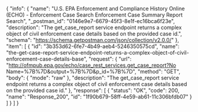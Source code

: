 {
  "info": {
    "name": "U.S. EPA Enforcement and Compliance History Online (ECHO) - Enforcement Case Search Enforcement Case Summary Report Search",
    "_postman_id": "0146e9e7-6679-45f3-8e1f-ec16bca6f23e",
    "description": "The get_case_report service endpoint returns a complex object of civil enforcement case details based on the provided case id.",
    "schema": "https://schema.getpostman.com/json/collection/v2.0.0/"
  },
  "item": [
    {
      "id": "3b353d62-6fe7-4b49-aeb4-5246350575cd",
      "name": "the-get-case-report-service-endpoint-returns-a-complex-object-of-civil-enforcement-case-details-base",
      "request": {
        "url": "http://ofmpub.epa.gov/echo/case_rest_services.get_case_report?No Name=%7B%7D&output=%7B%7D&p_id=%7B%7D",
        "method": "GET",
        "body": {
          "mode": "raw"
        },
        "description": "The get_case_report service endpoint returns a complex object of civil enforcement case details based on the provided case id."
      },
      "response": [
        {
          "status": "OK",
          "code": 200,
          "name": "Response_200",
          "id": "1f90b679-58ff-4e59-ab61-11c306bfdb07"
        }
      ]
    }
  ]
}
